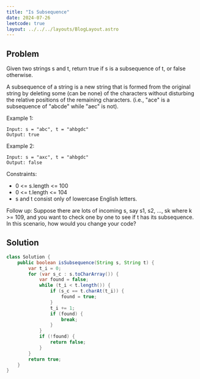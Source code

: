 ```yaml
---
title: "Is Subsequence"
date: 2024-07-26
leetcode: true
layout: ../../../layouts/BlogLayout.astro
---
```


## Problem

Given two strings s and t, return true if s is a subsequence of t, or false otherwise.

A subsequence of a string is a new string that is formed from the original string by deleting some (can be none) of the characters without disturbing the relative positions of the remaining characters. (i.e., "ace" is a subsequence of "abcde" while "aec" is not).

Example 1:

```text
Input: s = "abc", t = "ahbgdc"
Output: true
```

Example 2:

```text
Input: s = "axc", t = "ahbgdc"
Output: false
```

Constraints:

- 0 <= s.length <= 100
- 0 <= t.length <= 104
- s and t consist only of lowercase English letters.

Follow up: Suppose there are lots of incoming s, say s1, s2, ..., sk where k >= 109, and you want to check one by one to see if t has its subsequence. In this scenario, how would you change your code?

## Solution

```java
class Solution {
    public boolean isSubsequence(String s, String t) {
        var t_i = 0;
        for (var s_c : s.toCharArray()) {
            var found = false;
            while (t_i < t.length()) {
                if (s_c == t.charAt(t_i)) {
                    found = true;
                }
                t_i += 1;
                if (found) {
                    break;
                }
            }
            if (!found) {
                return false;
            }
        }
        return true;
    }
}
```
